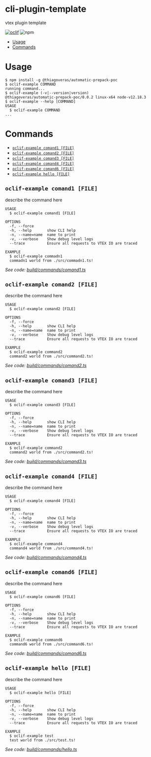 cli-plugin-template
===================

vtex plugin template

[![oclif](https://img.shields.io/badge/cli-oclif-brightgreen.svg)](https://oclif.io)
![npm](https://img.shields.io/npm/v/@vtex/cli-plugin-template)

<!-- toc -->
* [Usage](#usage)
* [Commands](#commands)
<!-- tocstop -->
# Usage
<!-- usage -->
```sh-session
$ npm install -g @thiagoveras/automatic-prepack-poc
$ oclif-example COMMAND
running command...
$ oclif-example (-v|--version|version)
@thiagoveras/automatic-prepack-poc/0.0.2 linux-x64 node-v12.18.3
$ oclif-example --help [COMMAND]
USAGE
  $ oclif-example COMMAND
...
```
<!-- usagestop -->
# Commands
<!-- commands -->
* [`oclif-example comand1 [FILE]`](#oclif-example-comand1-file)
* [`oclif-example comand2 [FILE]`](#oclif-example-comand2-file)
* [`oclif-example comand3 [FILE]`](#oclif-example-comand3-file)
* [`oclif-example comand4 [FILE]`](#oclif-example-comand4-file)
* [`oclif-example comand6 [FILE]`](#oclif-example-comand6-file)
* [`oclif-example hello [FILE]`](#oclif-example-hello-file)

## `oclif-example comand1 [FILE]`

describe the command here

```
USAGE
  $ oclif-example comand1 [FILE]

OPTIONS
  -f, --force
  -h, --help       show CLI help
  -n, --name=name  name to print
  -v, --verbose    Show debug level logs
  --trace          Ensure all requests to VTEX IO are traced

EXAMPLE
  $ oclif-example commadn1
  commadn1 world from ./src/commadn1.ts!
```

_See code: [build/commands/comand1.ts](https://github.com/vtex/cli-plugin-template/blob/v0.0.2/build/commands/comand1.ts)_

## `oclif-example comand2 [FILE]`

describe the command here

```
USAGE
  $ oclif-example comand2 [FILE]

OPTIONS
  -f, --force
  -h, --help       show CLI help
  -n, --name=name  name to print
  -v, --verbose    Show debug level logs
  --trace          Ensure all requests to VTEX IO are traced

EXAMPLE
  $ oclif-example command2
  command2 world from ./src/command2.ts!
```

_See code: [build/commands/comand2.ts](https://github.com/vtex/cli-plugin-template/blob/v0.0.2/build/commands/comand2.ts)_

## `oclif-example comand3 [FILE]`

describe the command here

```
USAGE
  $ oclif-example comand3 [FILE]

OPTIONS
  -f, --force
  -h, --help       show CLI help
  -n, --name=name  name to print
  -v, --verbose    Show debug level logs
  --trace          Ensure all requests to VTEX IO are traced

EXAMPLE
  $ oclif-example command2
  command2 world from ./src/command2.ts!
```

_See code: [build/commands/comand3.ts](https://github.com/vtex/cli-plugin-template/blob/v0.0.2/build/commands/comand3.ts)_

## `oclif-example comand4 [FILE]`

describe the command here

```
USAGE
  $ oclif-example comand4 [FILE]

OPTIONS
  -f, --force
  -h, --help       show CLI help
  -n, --name=name  name to print
  -v, --verbose    Show debug level logs
  --trace          Ensure all requests to VTEX IO are traced

EXAMPLE
  $ oclif-example command4
  command4 world from ./src/command4.ts!
```

_See code: [build/commands/comand4.ts](https://github.com/vtex/cli-plugin-template/blob/v0.0.2/build/commands/comand4.ts)_

## `oclif-example comand6 [FILE]`

describe the command here

```
USAGE
  $ oclif-example comand6 [FILE]

OPTIONS
  -f, --force
  -h, --help       show CLI help
  -n, --name=name  name to print
  -v, --verbose    Show debug level logs
  --trace          Ensure all requests to VTEX IO are traced

EXAMPLE
  $ oclif-example command6
  command6 world from ./src/command6.ts!
```

_See code: [build/commands/comand6.ts](https://github.com/vtex/cli-plugin-template/blob/v0.0.2/build/commands/comand6.ts)_

## `oclif-example hello [FILE]`

describe the command here

```
USAGE
  $ oclif-example hello [FILE]

OPTIONS
  -f, --force
  -h, --help       show CLI help
  -n, --name=name  name to print
  -v, --verbose    Show debug level logs
  --trace          Ensure all requests to VTEX IO are traced

EXAMPLE
  $ oclif-example test
  test world from ./src/test.ts!
```

_See code: [build/commands/hello.ts](https://github.com/vtex/cli-plugin-template/blob/v0.0.2/build/commands/hello.ts)_
<!-- commandsstop -->
